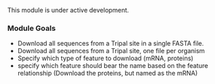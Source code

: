 This module is under active development.

### Module Goals

* Download all sequences from a Tripal site in a single FASTA file.
* Download all sequences from a Tripal site, one file per organism
* Specify which type of feature to download (mRNA, proteins)
* specify which feature should bear the name based on the feature relationship (Download the proteins, but named as the mRNA)